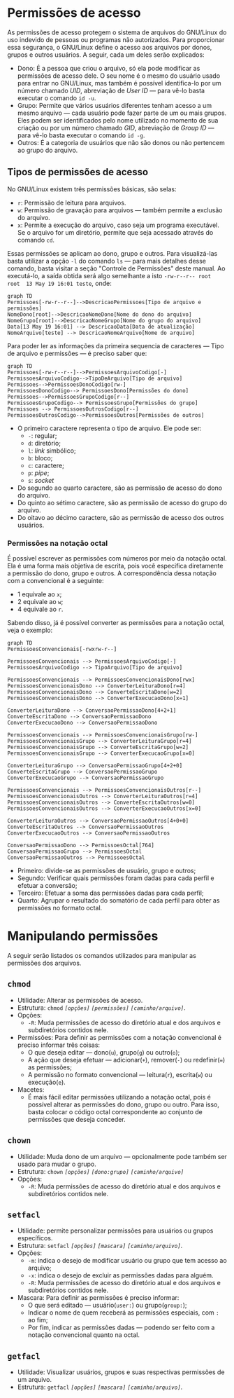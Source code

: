 # Permissões de acesso

As permissões de acesso protegem o sistema de arquivos do GNU/Linux do uso indevido de pessoas ou programas não autorizados. Para proporcionar essa segurança, o GNU/Linux define o acesso aos arquivos por donos, grupos e outros usuários. A seguir, cada um deles serão explicados:

 - Dono: É a pessoa que criou o arquivo, só ela pode modificar as permissões de acesso dele. O seu nome é o mesmo do usuário usado para entrar no GNU/Linux, mas também é possível identifica-lo por um número chamado *UID*, abreviação de *User ID* — para vê-lo basta executar o comando `id -u`.
 - Grupo: Permite que vários usuários diferentes tenham acesso a um mesmo arquivo — cada usuário pode fazer parte de um ou mais grupos. Eles podem ser identificados pelo nome utilizado no momento de sua criação ou por um número chamado *GID*, abreviação de *Group ID* — para vê-lo basta executar o comando `id -g`.
 - Outros: É a categoria de usuários que não são donos ou não pertencem ao grupo do arquivo.

## Tipos de permissões de acesso

No GNU/Linux existem três permissões básicas, são selas:

- `r`: Permissão de leitura para arquivos.
- `w`: Permissão de gravação para arquivos — também permite a exclusão do arquivo.
- `x`: Permite a execução do arquivo, caso seja um programa executável. Se o arquivo for um diretório, permite que seja acessado através do comando `cd`.

Essas permissões se aplicam ao dono, grupo e outros. Para visualizá-las basta utilizar a opção `-l` do comando `ls` — para mais detalhes desse comando, basta visitar a seção "Controle de Permissões" deste manual. Ao executá-lo, a saída obtida será algo semelhante a isto `-rw-r--r-- root  root  13 May 19 16:01 teste`, onde:

```mermaid
graph TD
Permissoes[-rw-r--r--]-->DescricaoPermissoes[Tipo de arquivo e permissões]
NomeDono[root]-->DescricaoNomeDono[Nome do dono do arquivo]
NomeGrupo[root]-->DescricaoNomeGrupo[Nome do grupo do arquivo]
Data[13 May 19 16:01] --> DescricaoData[Data de atualização]
NomeArquivo[teste] --> DescricaoNomeArquivo[Nome do arquivo]
```
Para poder ler as informações da primeira sequencia de caracteres — Tipo de arquivo e permissões  —  é preciso saber que: 

```mermaid
graph TD
Permissoes[-rw-r--r--]-->PermissoesArquivoCodigo[-]
PermissoesArquivoCodigo-->TipoDeArquivo[Tipo de arquivo]
Permissoes-->PermissoesDonoCodigo[rw-]
PermissoesDonoCodigo--> PermissoesDono[Permissões do dono]
Permissoes-->PermissoesGrupoCodigo[r--] 
PermissoesGrupoCodigo--> PermissoesGrupo[Permissões do grupo]
Permissoes --> PermissoesOutrosCodigo[r--]
PermissoesOutrosCodigo-->PermissoesOutros[Permissões de outros]
```
- O primeiro caractere representa o tipo de arquivo. Ele pode ser:
	 -  `-`: regular;
	-   `d`: diretório;
	-   `l`: *link* simbólico;
	-   `b`: bloco;
	-   `c`:  caractere;
	-   `p`: *pipe*;
	-   `s`: *socket*
- Do segundo ao quarto caractere, são as permissão de acesso do dono do arquivo.  
- Do quinto ao sétimo caractere, são as permissão de acesso do grupo do arquivo. 
- Do oitavo ao décimo caractere, são as permissão de acesso dos outros usuários. 

### Permissões na notação octal

É possível escrever as permissões com números por meio da notação octal. Ela é uma forma mais objetiva de escrita, pois você especifica diretamente a permissão do dono, grupo e outros. A correspondência dessa notação com a convencional é a seguinte:

- 1 equivale ao `x`;
- 2 equivale ao `w`;
- 4 equivale ao `r`.

Sabendo disso, já é possível converter as permissões para a notação octal, veja o exemplo:

```mermaid
graph TD
PermissoesConvencionais[-rwxrw-r--]

PermissoesConvencionais --> PermissoesArquivoCodigo[-] 
PermissoesArquivoCodigo --> TipoArquivo[Tipo de arquivo]

PermissoesConvencionais --> PermissoesConvencionaisDono[rwx]
PermissoesConvencionaisDono --> ConverterLeituraDono[r=4]
PermissoesConvencionaisDono --> ConverteEscritaDono[w=2]
PermissoesConvencionaisDono --> ConverterExecucaoDono[x=1]

ConverterLeituraDono --> ConversaoPermissaoDono[4+2+1]
ConverteEscritaDono --> ConversaoPermissaoDono
ConverterExecucaoDono --> ConversaoPermissaoDono

PermissoesConvencionais --> PermissoesConvencionaisGrupo[rw-]
PermissoesConvencionaisGrupo --> ConverterLeituraGrupo[r=4]
PermissoesConvencionaisGrupo --> ConverteEscritaGrupo[w=2]
PermissoesConvencionaisGrupo --> ConverterExecucaoGrupo[x=0]

ConverterLeituraGrupo --> ConversaoPermissaoGrupo[4+2+0]
ConverteEscritaGrupo --> ConversaoPermissaoGrupo
ConverterExecucaoGrupo --> ConversaoPermissaoGrupo

PermissoesConvencionais --> PermissoesConvencionaisOutros[r--]
PermissoesConvencionaisOutros --> ConverterLeituraOutros[r=4]
PermissoesConvencionaisOutros --> ConverteEscritaOutros[w=0]
PermissoesConvencionaisOutros --> ConverterExecucaoOutros[x=0]

ConverterLeituraOutros --> ConversaoPermissaoOutros[4+0+0]
ConverteEscritaOutros --> ConversaoPermissaoOutros
ConverterExecucaoOutros --> ConversaoPermissaoOutros

ConversaoPermissaoDono --> PermissoesOctal[764]
ConversaoPermissaoGrupo --> PermissoesOctal
ConversaoPermissaoOutros --> PermissoesOctal

```



 - Primeiro: divide-se as permissões de usuário, grupo e outros;
 - Segundo: Verificar quais permissões foram dadas para cada perfil e efetuar a conversão;
 - Terceiro: Efetuar a soma das permissões dadas para cada perfil;
 - Quarto: Agrupar o resultado do somatório de cada perfil para obter as permissões no formato octal.

# Manipulando permissões

A seguir serão listados os comandos utilizados para manipular as permissões dos arquivos.

## `chmod`

- Utilidade: Alterar as permissões de acesso.
- Estrutura: `chmod` *`[opções]`* *`[permissões]`* *`[caminho/arquivo]`*.
- Opções:
	- `-R`: Muda permissões de acesso do diretório atual e dos arquivos e subdiretórios contidos nele.
- Permissões: Para definir as permissões com a notação convencional é preciso informar três coisas:
	- O que deseja editar — dono(`u`), grupo(`g`) ou outro(`o`);
	- A ação que deseja efetuar — adicionar(`+`), remover(`-`) ou redefinir(`=`) as permissões;
	- A permissão no formato convencional — leitura(`r`), escrita(`w`) ou execução(`e`).
- Macetes:
	- É mais fácil editar permissões utilizando a notação octal, pois é possível alterar as permissões do dono, grupo ou outro. Para isso, basta colocar o código octal correspondente ao conjunto de permissões que deseja conceder.	

## `chown`

- Utilidade: Muda dono de um arquivo — opcionalmente pode também ser usado para mudar o grupo.
- Estrutura: `chown` *`[opções]`* *`[dono:grupo]`* *`[caminho/arquivo]`*
- Opções:
	- `-R`: Muda permissões de acesso do diretório atual e dos arquivos e subdiretórios contidos nele.

## `setfacl`
- Utilidade: permite personalizar permissões para usuários ou grupos específicos.
- Estrutura: `setfacl` *`[opções]`* *`[mascara]`* *`[caminho/arquivo]`*.
- Opções: 
	- `-m`: indica o desejo de modificar usuário ou grupo que tem acesso ao arquivo;
	- `-x`: indica o desejo de excluir as permissões dadas para alguém.
	- `-R`: Muda permissões de acesso do diretório atual e dos arquivos e subdiretórios contidos nele.
- Mascara:  Para definir as permissões é preciso informar:
	- O que será editado — usuário(`user:`)  ou grupo(`group:`);
	- Indicar o nome de quem receberá as permissões especiais, com `:` ao fim;
	- Por fim, indicar as permissões dadas — podendo ser feito com a notação convencional quanto na octal.

## `getfacl`

- Utilidade: Visualizar usuários, grupos e suas respectivas permissões de um arquivo.
- Estrutura: `getfacl` *`[opções]`* *`[mascara]`* *`[caminho/arquivo]`*.


